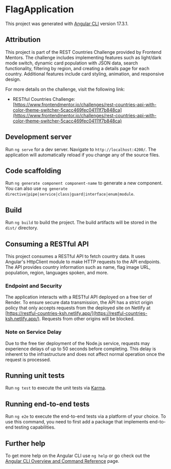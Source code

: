 # FlagApplication

This project was generated with [Angular CLI](https://github.com/angular/angular-cli) version 17.3.1.

## Attribution

This project is part of the REST Countries Challenge provided by Frontend Mentors. The challenge includes implementing features such as light/dark mode switch, dynamic card population with JSON data, search functionality, filtering by region, and creating a details page for each country. Additional features include card styling, animation, and responsive design.

For more details on the challenge, visit the following link:

- RESTful Countries Challenge: [https://www.frontendmentor.io/challenges/rest-countries-api-with-color-theme-switcher-5cacc469fec04111f7b848ca](https://www.frontendmentor.io/challenges/rest-countries-api-with-color-theme-switcher-5cacc469fec04111f7b848ca)

## Development server

Run `ng serve` for a dev server. Navigate to `http://localhost:4200/`. The application will automatically reload if you change any of the source files.

## Code scaffolding

Run `ng generate component component-name` to generate a new component. You can also use `ng generate directive|pipe|service|class|guard|interface|enum|module`.

## Build

Run `ng build` to build the project. The build artifacts will be stored in the `dist/` directory.

## Consuming a RESTful API

This project consumes a RESTful API to fetch country data. It uses Angular's HttpClient module to make HTTP requests to the API endpoints. The API provides country information such as name, flag image URL, population, region, languages spoken, and more.

### Endpoint and Security

The application interacts with a RESTful API deployed on a free tier of Render. To ensure secure data transmission, the API has a strict origin policy that only accepts requests from the deployed site on Netlify at [https://restful-countries-ksh.netlify.app/](https://restful-countries-ksh.netlify.app/). Requests from other origins will be blocked.

### Note on Service Delay

Due to the free tier deployment of the Node.js service, requests may experience delays of up to 50 seconds before completing. This delay is inherent to the infrastructure and does not affect normal operation once the request is processed.

## Running unit tests

Run `ng test` to execute the unit tests via [Karma](https://karma-runner.github.io).

## Running end-to-end tests

Run `ng e2e` to execute the end-to-end tests via a platform of your choice. To use this command, you need to first add a package that implements end-to-end testing capabilities.

## Further help

To get more help on the Angular CLI use `ng help` or go check out the [Angular CLI Overview and Command Reference](https://angular.io/cli) page.
